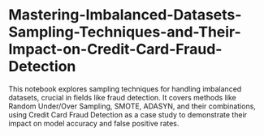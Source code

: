 # Mastering-Imbalanced-Datasets-Sampling-Techniques-and-Their-Impact-on-Credit-Card-Fraud-Detection
This notebook explores sampling techniques for handling imbalanced datasets, crucial in fields like fraud detection. It covers methods like Random Under/Over Sampling, SMOTE, ADASYN, and their combinations, using Credit Card Fraud Detection as a case study to demonstrate their impact on model accuracy and false positive rates.
